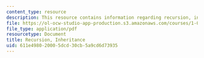 ```yaml
---
content_type: resource
description: This resource contains information regarding recursion, inheritance.
file: https://ol-ocw-studio-app-production.s3.amazonaws.com/courses/1-00-introduction-to-computers-and-engineering-problem-solving-spring-2012/611e498020005dcd30cb5a9cd6d73935_MIT1_00S12_REC_5.pdf
file_type: application/pdf
resourcetype: Document
title: Recursion, Inheritance
uid: 611e4980-2000-5dcd-30cb-5a9cd6d73935
---
```


